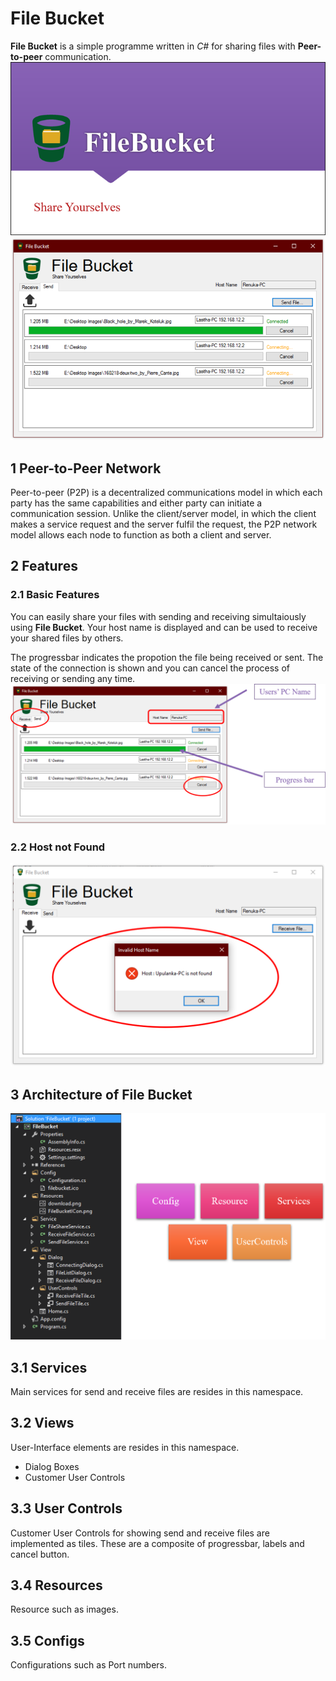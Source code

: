 # File Bucket
**File Bucket** is a simple programme written in *C#* for sharing files with **Peer-to-peer** communication.
![File Bucket](images/file_bucket.png)
![File Bucket Screenshot](images/screenshot.png)

## 1 Peer-to-Peer Network
Peer-to-peer (P2P) is a decentralized communications model in which each party has the same capabilities and either party can initiate a communication session. Unlike the client/server model, in which the client makes a service request and the server fulfil the request, the P2P network model allows each node to function as both a client and server.

## 2 Features
### 2.1 Basic Features
You can easily share your files with sending and receiving simultaiously using **File Bucket**. Your host name is displayed and can be used to receive your shared files by others.

The progressbar indicates the propotion the file being received or sent. The state of the connection is shown and you can cancel the process of receiving or sending any time.
![Featues](images/features.png)

### 2.2 Host not Found
![Host not Found](images/host_not_found.png)

## 3 Architecture of File Bucket
![Architecture](images/architecture.png)
## 3.1 Services
Main services for send and receive files are resides in this namespace.
## 3.2 Views
User-Interface elements are resides in this namespace.
- Dialog Boxes
- Customer User Controls
## 3.3 User Controls
Customer User Controls for showing send and receive files are implemented as tiles. These are a composite of progressbar, labels and cancel button.
## 3.4 Resources
Resource such as images.
## 3.5 Configs
Configurations such as Port numbers.